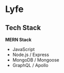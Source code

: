 # Lyfe

## Tech Stack
**MERN Stack**

* JavaScript
* Node.js / Express
* MongoDB / Mongoose
* GraphQL / Apollo